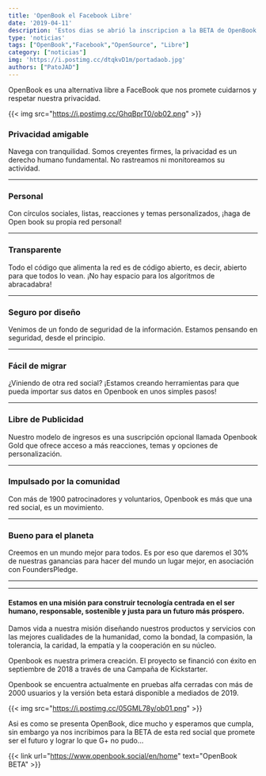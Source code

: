 ```yaml
---
title: 'OpenBook el Facebook Libre'
date: '2019-04-11'
description: 'Estos dias se abrió la inscripcion a la BETA de OpenBook la alternativa libre a Facebook y queremos contarte todo!'
type: 'noticias'
tags: ["OpenBook","Facebook","OpenSource", "Libre"]
category: ["noticias"]
img: 'https://i.postimg.cc/dtqkvD1m/portadaob.jpg'
authors: ["PatoJAD"]
---
```


OpenBook es una alternativa libre a FaceBook que nos promete cuidarnos y respetar nuestra privacidad.

{{< img src="https://i.postimg.cc/GhqBprT0/ob02.png" >}}

### Privacidad amigable
Navega con tranquilidad. Somos creyentes firmes, la privacidad es un derecho humano fundamental. No rastreamos ni monitoreamos su actividad.

---

### Personal
Con círculos sociales, listas, reacciones y temas personalizados, ¡haga de Open book su propia red personal!

---

### Transparente

Todo el código que alimenta la red es de código abierto, es decir, abierto para que todos lo vean. ¡No hay espacio para los algoritmos de abracadabra!

---

### Seguro por diseño

Venimos de un fondo de seguridad de la información. Estamos pensando en seguridad, desde el principio.

---

### Fácil de migrar

¿Viniendo de otra red social? ¡Estamos creando herramientas para que pueda importar sus datos en Openbook en unos simples pasos!

---

### Libre de Publicidad

Nuestro modelo de ingresos es una suscripción opcional llamada Openbook Gold que ofrece acceso a más reacciones, temas y opciones de personalización.

---

### Impulsado por la comunidad

Con más de 1900 patrocinadores y voluntarios, Openbook es más que una red social, es un movimiento.

---

### Bueno para el planeta

Creemos en un mundo mejor para todos. Es por eso que daremos el 30% de nuestras ganancias para hacer del mundo un lugar mejor, en asociación con FoundersPledge.

---
---

#### Estamos en una misión para construir tecnología centrada en el ser humano, responsable, sostenible y justa para un futuro más próspero.

Damos vida a nuestra misión diseñando nuestros productos y servicios con las mejores cualidades de la humanidad, como la bondad, la compasión, la tolerancia, la caridad, la empatía y la cooperación en su núcleo.

Openbook es nuestra primera creación. El proyecto se financió con éxito en septiembre de 2018 a través de una Campaña de Kickstarter.

Openbook se encuentra actualmente en pruebas alfa cerradas con más de 2000 usuarios y la versión beta estará disponible a mediados de 2019.

{{< img src="https://i.postimg.cc/05GML78y/ob01.png" >}}

Asi es como se presenta OpenBook, dice mucho y esperamos que cumpla, sin embargo ya nos incribimos para la BETA de esta red social que promete ser el futuro y lograr lo que G+ no pudo...

{{< link url="https://www.openbook.social/en/home" text="OpenBook BETA" >}}
